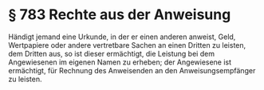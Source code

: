 # § 783 Rechte aus der Anweisung
Händigt jemand eine Urkunde, in der er einen anderen anweist, Geld, Wertpapiere oder andere vertretbare Sachen an einen Dritten zu leisten, dem Dritten aus, so ist dieser ermächtigt, die Leistung bei dem Angewiesenen im eigenen Namen zu erheben; der Angewiesene ist ermächtigt, für Rechnung des Anweisenden an den Anweisungsempfänger zu leisten.